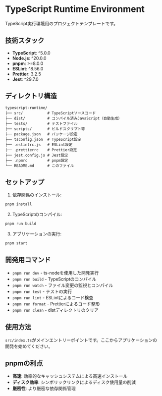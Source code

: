 # TypeScript Runtime Environment

TypeScript実行環境用のプロジェクトテンプレートです。

## 技術スタック

- **TypeScript**: ^5.0.0
- **Node.js**: ^20.0.0
- **pnpm**: >=8.0.0
- **ESLint**: ^8.56.0
- **Prettier**: 3.2.5
- **Jest**: ^29.7.0

## ディレクトリ構造

```
typescript-runtime/
├── src/           # TypeScriptソースコード
├── dist/          # コンパイル済みJavaScript（自動生成）
├── tests/         # テストファイル
├── scripts/       # ビルドスクリプト等
├── package.json   # パッケージ設定
├── tsconfig.json  # TypeScript設定
├── .eslintrc.js   # ESLint設定
├── .prettierrc    # Prettier設定
├── jest.config.js # Jest設定
├── .npmrc         # pnpm設定
└── README.md      # このファイル
```

## セットアップ

1. 依存関係のインストール:
```bash
pnpm install
```

2. TypeScriptのコンパイル:
```bash
pnpm run build
```

3. アプリケーションの実行:
```bash
pnpm start
```

## 開発用コマンド

- `pnpm run dev` - ts-nodeを使用した開発実行
- `pnpm run build` - TypeScriptのコンパイル
- `pnpm run watch` - ファイル変更の監視とコンパイル
- `pnpm run test` - テストの実行
- `pnpm run lint` - ESLintによるコード検査
- `pnpm run format` - Prettierによるコード整形
- `pnpm run clean` - distディレクトリのクリア

## 使用方法

`src/index.ts`がメインエントリーポイントです。ここからアプリケーションの開発を始めてください。

## pnpmの利点

- **高速**: 効率的なキャッシュシステムによる高速インストール
- **ディスク効率**: シンボリックリンクによるディスク使用量の削減
- **厳密性**: より厳密な依存関係管理 